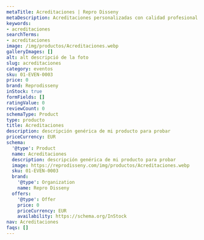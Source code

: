 ```yaml
---
metaTitle: Acreditaciones | Repro Disseny
metaDescription: Acreditaciones personalizadas con calidad profesional en Cataluña.
keywords:
- acreditaciones
searchTerms:
- acreditaciones
image: /img/productos/Acreditaciones.webp
galleryImages: []
alt: alt descripció de la foto
slug: acreditaciones
category: eventos
sku: 01-EVEN-0003
price: 0
brand: Reprodisseny
inStock: true
formFields: []
ratingValue: 0
reviewCount: 0
schemaType: Product
type: producto
title: Acreditaciones
description: descripción genérica de mi producto para probar
priceCurrency: EUR
schema:
  '@type': Product
  name: Acreditaciones
  description: descripción genérica de mi producto para probar
  image: https://reprodisseny.com/img/productos/Acreditaciones.webp
  sku: 01-EVEN-0003
  brand:
    '@type': Organization
    name: Repro Disseny
  offers:
    '@type': Offer
    price: 0
    priceCurrency: EUR
    availability: https://schema.org/InStock
nav: Acreditaciones
faqs: []
---
```

